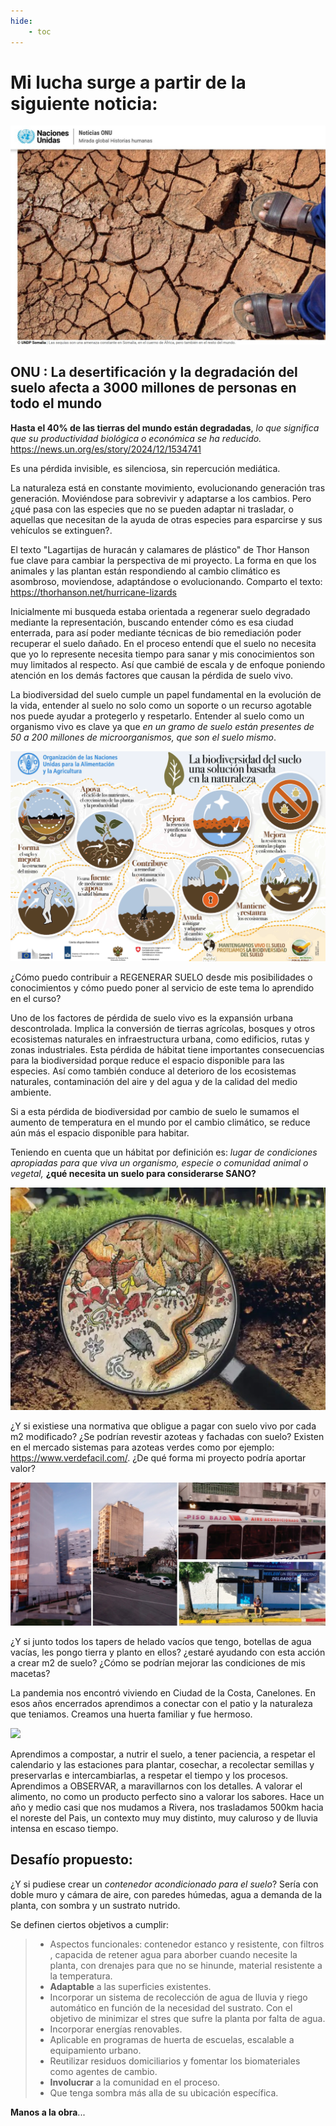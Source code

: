 ```yaml
---
hide:
    - toc
---
```

# Mi lucha surge a partir de la siguiente noticia:

![](../images/ProyectoIntegrador/suelodegradado.jpg )

## ONU : La desertificación y la degradación del suelo afecta a 3000 millones de personas en todo el mundo

**Hasta el 40% de las tierras del mundo están degradadas**, *lo que significa que su productividad biológica o económica se ha reducido.*
https://news.un.org/es/story/2024/12/1534741

Es una pérdida invisible, es silenciosa, sin repercución mediática.

La naturaleza está en constante movimiento, evolucionando generación tras generación. Moviéndose para sobrevivir y adaptarse a los cambios. Pero ¿qué pasa con las especies que no se pueden adaptar ni trasladar, o aquellas que necesitan de la ayuda de otras especies para esparcirse y sus vehículos se extinguen?.

El texto "Lagartijas de huracán y calamares de plástico" de Thor Hanson fue clave para cambiar la perspectiva de mi proyecto. La forma en que los animales y las plantan están respondiendo al cambio climático es asombroso, moviendose, adaptándose o evolucionando. Comparto el texto:  https://thorhanson.net/hurricane-lizards 

Inicialmente mi busqueda estaba orientada a regenerar suelo degradado mediante la representación, buscando entender cómo es esa ciudad enterrada, para así poder mediante técnicas de bio remediación poder recuperar el suelo dañado. En el proceso entendí que el suelo no necesita que yo lo represente necesita tiempo para sanar y  mis conocimientos son muy limitados al respecto.  Así que cambié de escala y de enfoque poniendo atención en los demás factores que causan la pérdida de suelo vivo.

La biodiversidad del suelo cumple un papel fundamental en la evolución de la vida, entender al suelo no solo como un soporte o un recurso agotable nos puede ayudar a protegerlo y respetarlo. Entender al suelo como un organismo vivo es clave ya que *en un gramo de suelo están presentes de 50 a 200 millones de microorganismos, que son el suelo mismo*.

![](../images/ProyectoIntegrador/biodiversidad.png)


 ¿Cómo puedo contribuir a REGENERAR SUELO desde mis posibilidades o conocimientos y cómo puedo poner al servicio de este tema lo aprendido en el curso?


Uno de los factores de pérdida de suelo vivo es la expansión urbana descontrolada. Implica la conversión de tierras agrícolas, bosques y otros ecosistemas naturales en infraestructura urbana, como edificios, rutas y zonas industriales. Esta pérdida de hábitat tiene importantes consecuencias para la biodiversidad porque reduce el espacio disponible para las especies. Así como también conduce al deterioro de los ecosistemas naturales, contaminación del aire y del agua y de la calidad del medio ambiente. 

Si a esta pérdida de biodiversidad por cambio de suelo le sumamos el aumento de temperatura en el mundo por el cambio climático, se reduce aún más el espacio disponible para habitar.  

Teniendo en cuenta que un hábitat por definición es: *lugar de condiciones apropiadas para que viva un organismo, especie o comunidad animal o vegetal,* **¿qué necesita un suelo para considerarse SANO?**

![](../images/ProyectoIntegrador/lupa.png)

¿Y si existiese una normativa que obligue a pagar con suelo vivo por cada m2 modificado? ¿Se podrían revestir azoteas y fachadas con suelo?  Existen en el mercado sistemas para azoteas verdes como por ejemplo: https://www.verdefacil.com/. ¿De qué forma mi proyecto podría aportar valor?

![](../images/ProyectoIntegrador/superficies.jpg)

¿Y si junto todos los tapers de helado vacíos que tengo, botellas de agua vacías,  les pongo tierra y planto en ellos? ¿estaré ayudando con esta acción a crear m2 de suelo? ¿Cómo se podrían mejorar las condiciones de mis macetas?

La pandemia nos encontró viviendo en Ciudad de la Costa, Canelones. En esos años encerrados aprendimos a conectar con el patio y la naturaleza que teniamos. Creamos una huerta familiar y fue hermoso.

![](../images/ProyectoIntegrador/pandemia.png)

Aprendimos a compostar, a nutrir el suelo, a tener paciencia, a respetar el calendario y las estaciones para plantar, cosechar, a recolectar semillas y preservarlas e intercambiarlas, a respetar el tiempo y los procesos. Aprendimos a OBSERVAR, a maravillarnos con los detalles. A valorar el alimento, no como un producto perfecto sino a valorar los sabores.
Hace un año y medio casi que nos mudamos a Rivera, nos trasladamos 500km hacia el noreste del Pais, un contexto muy muy distinto, muy caluroso y de lluvia intensa en escaso tiempo.

## Desafío propuesto:

¿Y si pudiese crear un *contenedor acondicionado para el suelo*? Sería con doble muro y cámara de aire, con paredes húmedas, agua a demanda de la planta, con sombra y un sustrato nutrido. 

Se definen ciertos objetivos a cumplir:

> - Aspectos funcionales: contenedor estanco y resistente, con filtros , capacida de retener agua para aborber cuando necesite la planta, con drenajes para que no se hinunde, material resistente a la temperatura.
> - **Adaptable** a las superficies existentes.
> - Incorporar un sistema de recolección de agua de lluvia y riego automático en función de la necesidad del sustrato. Con el objetivo de minimizar el stres que sufre la planta por falta de agua.
> - Incorporar energías renovables.
> - Aplicable en programas de huerta de escuelas, escalable a equipamiento urbano. 
> - Reutilizar residuos domiciliarios y fomentar los biomateriales como agentes de cambio.
> - **Involucrar** a la comunidad en el proceso.
> - Que tenga sombra más alla de su ubicación específica.

**Manos a la obra**...

